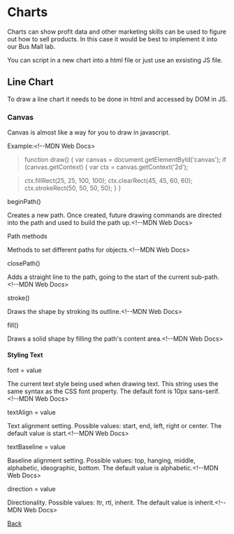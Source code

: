 # Charts

Charts can show profit data and other marketing skills can be used to figure out how to sell products. In this case it would be best to implement it into our Bus Mall lab.

You can script in a new chart into a html file or just use an exsisting JS file.

## Line Chart

To draw a line chart it needs to be done in html and accessed by DOM in JS.

### Canvas

Canvas is almost like a way for you to draw in javascript.

Example:<!--MDN Web Docs>
>function draw() {
>  var canvas = document.getElementById('canvas');
>  if (canvas.getContext) {
>    var ctx = canvas.getContext('2d');

>    ctx.fillRect(25, 25, 100, 100);
>    ctx.clearRect(45, 45, 60, 60);
>    ctx.strokeRect(50, 50, 50, 50);
>    }
>  }

beginPath()

Creates a new path. Once created, future drawing commands are directed into the path and used to build the path up.<!--MDN Web Docs>

Path methods

Methods to set different paths for objects.<!--MDN Web Docs>

closePath()

Adds a straight line to the path, going to the start of the current sub-path.<!--MDN Web Docs>

stroke()

Draws the shape by stroking its outline.<!--MDN Web Docs>

fill()

Draws a solid shape by filling the path's content area.<!--MDN Web Docs>

#### Styling Text 

font = value

The current text style being used when drawing text. This string uses the same syntax as the CSS font property. The default font is 10px sans-serif. <!--MDN Web Docs>

textAlign = value

Text alignment setting. Possible values: start, end, left, right or center. The default value is start.<!--MDN Web Docs>

textBaseline = value

Baseline alignment setting. Possible values: top, hanging, middle, alphabetic, ideographic, bottom. The default value is alphabetic.<!--MDN Web Docs>

direction = value

Directionality. Possible values: ltr, rtl, inherit. The default value is inherit.<!--MDN Web Docs>

[Back](https://cesardeltoroc.github.io/reading-notes/)
